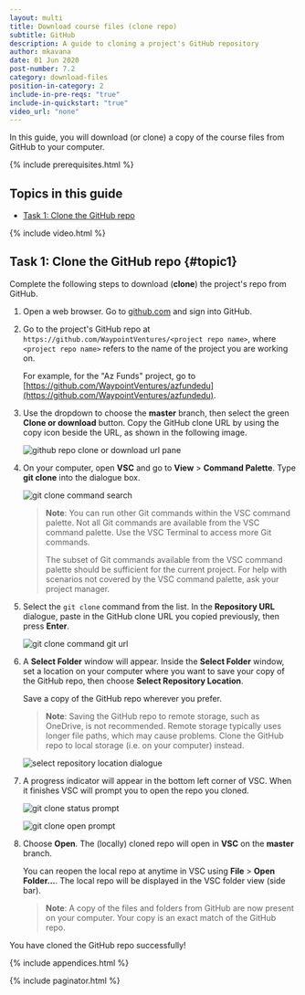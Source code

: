 ```yaml
---
layout: multi
title: Download course files (clone repo)
subtitle: GitHub
description: A guide to cloning a project's GitHub repository
author: mkavana
date: 01 Jun 2020
post-number: 7.2
category: download-files
position-in-category: 2
include-in-pre-reqs: "true"
include-in-quickstart: "true"
video_url: "none"
---
```


In this guide, you will download (or clone) a copy of the course files from GitHub to your computer.

{% include prerequisites.html %}

## Topics in this guide

- [Task 1: Clone the GitHub repo](#topic1)

{% include video.html %}

## Task 1: Clone the GitHub repo {#topic1}

Complete the following steps to download (**clone**) the project's repo from GitHub.

1. Open a web browser. Go to [github.com](github.com) and sign into GitHub.

2. Go to the project's GitHub repo at `https://github.com/WaypointVentures/<project repo name>`, where `<project repo name>` refers to the name of the project you are working on.

    For example, for the "Az Funds" project, go to [https://github.com/WaypointVentures/azfundedu](https://github.com/WaypointVentures/azfundedu).

3. Use the dropdown to choose the **master** branch, then select the green **Clone or download** button. Copy the GitHub clone URL by using the copy icon beside the URL, as shown in the following image.

    ![github repo clone or download url pane](../assets/images/07-download-files/clone/github/git-clone-repo-003.png)

4. On your computer, open **VSC** and go to **View** > **Command Palette**. Type **git clone** into the dialogue box.

    ![git clone command search](../assets/images/07-download-files/clone/github/git-clone-repo-004.png)

    > **Note**: You can run other Git commands within the VSC command palette. Not all Git commands are available from the VSC command palette. Use the VSC Terminal to access more Git commands.
    >
    > The subset of Git commands available from the VSC command palette should be sufficient for the current project. For help with scenarios not covered by the VSC command palette, ask your project manager.

5. Select the `git clone` command from the list. In the **Repository URL** dialogue, paste in the GitHub clone URL you copied previously, then press **Enter**.

    ![git clone command git url](../assets/images/07-download-files/clone/github/git-clone-repo-005.png)

6. A **Select Folder** window will appear. Inside the **Select Folder** window, set a location on your computer where you want to save your copy of the GitHub repo, then choose **Select Repository Location**.

    Save a copy of the GitHub repo wherever you prefer.

    > **Note**: Saving the GitHub repo to remote storage, such as OneDrive, is not recommended. Remote storage typically uses longer file paths, which may cause problems. Clone the GitHub repo to local storage (i.e. on your computer) instead.

    ![select repository location dialogue](../assets/images/07-download-files/clone/github/git-clone-repo-006.png)

7. A progress indicator will appear in the bottom left corner of VSC. When it finishes VSC will prompt you to open the repo you cloned.

    ![git clone status prompt](../assets/images/07-download-files/clone/github/git-clone-repo-007a.png)

    ![git clone open prompt](../assets/images/07-download-files/clone/github/git-clone-repo-007b.png)

8. Choose **Open**. The (locally) cloned repo will open in **VSC** on the **master** branch.

    You can reopen the local repo at anytime in VSC using **File** > **Open Folder...**. The local repo will be displayed in the VSC folder view (side bar).

    > **Note**: A copy of the files and folders from GitHub are now present on your computer. Your copy is an exact match of the GitHub repo.

You have cloned the GitHub repo successfully!

{% include appendices.html %}

{% include paginator.html %}
